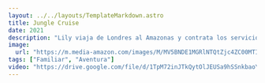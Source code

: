 ```yaml
---
layout: ../../layouts/TemplateMarkdown.astro
title: Jungle Cruise
date: 2021
description: "Lily viaja de Londres al Amazonas y contrata los servicios del problemático Frank para que la guíe río abajo en La Quila, su barco destartalado, con la intención de descubrir un árbol con habilidades curativas."
image:
  url: "https://m.media-amazon.com/images/M/MV5BNDE1MGRlNTQtZjc4ZC00MTI0LWEwY2MtODk1YTM2NmFmYTNmXkEyXkFqcGdeQXVyODk4OTc3MTY@._V1_.jpg"
tags: ["Familiar", "Aventura"]
video: "https://drive.google.com/file/d/1TpM72inJTkQytOlJEUSa9hSSnkbaoYyi/preview"
---
```

